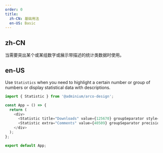 ```yaml
---
order: 0
title:
  zh-CN: 基础用法
  en-US: Basic
---
```


## zh-CN

当需要突出某个或某组数字或展示带描述的统计类数据时使用。

## en-US

Use `Statistics` when you need to highlight a certain number or group of numbers or display statistical data with descriptions.

```js
import { Statistic } from '@adminium/arco-design';

const App = () => {
  return (
    <div>
      <Statistic title="Downloads" value={125670} groupSeparator style={{ marginRight: 60 }} />
      <Statistic extra="Comments" value={40509} groupSeparator precision={2} />
    </div>
  );
};

export default App;
```
